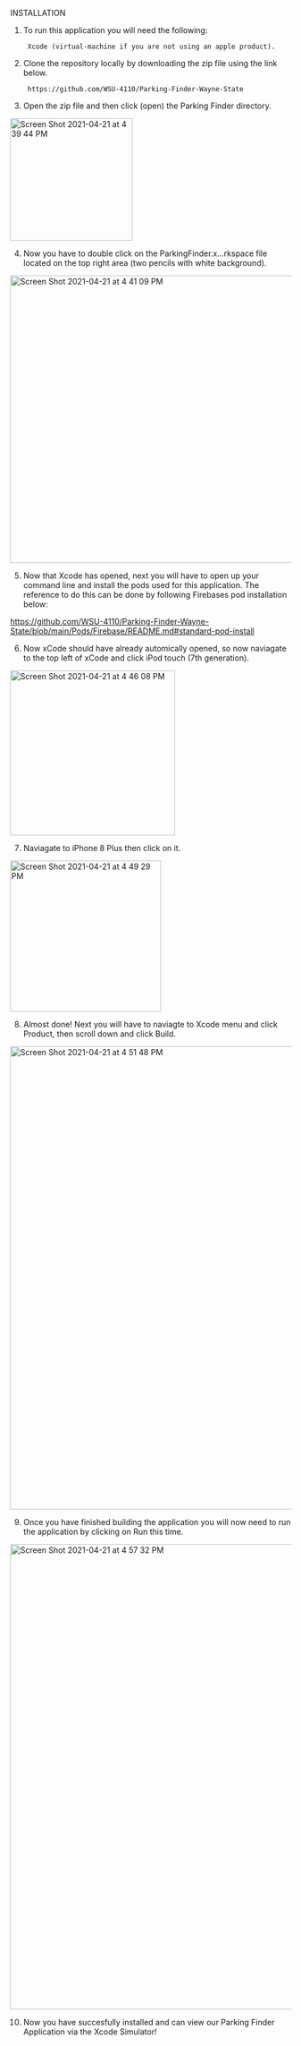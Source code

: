 INSTALLATION

  1. To run this application you will need the following:

          Xcode (virtual-machine if you are not using an apple product).

  2. Clone the repository locally by downloading the zip file using the link below.
  
          https://github.com/WSU-4110/Parking-Finder-Wayne-State
  
  3. Open the zip file and then click (open) the Parking Finder directory.
                    
  <img width="219" alt="Screen Shot 2021-04-21 at 4 39 44 PM" src="https://user-images.githubusercontent.com/77683097/115618073-2ef28b80-a2c0-11eb-836e-c4d0a4708c34.png">

  4. Now you have to double click on the ParkingFinder.x...rkspace file located on the top right area (two pencils with white background).

  <img width="514" alt="Screen Shot 2021-04-21 at 4 41 09 PM" src="https://user-images.githubusercontent.com/77683097/115618208-62351a80-a2c0-11eb-8870-fab0dd970287.png">
  
  5. Now that Xcode has opened, next you will have to open up your command line and install the pods used for this application. The reference to do this can be done      by following Firebases pod installation below:
  
  https://github.com/WSU-4110/Parking-Finder-Wayne-State/blob/main/Pods/Firebase/README.md#standard-pod-install
  
  6. Now xCode should have already automically opened, so now naviagate to the top left of xCode and click iPod touch (7th generation).
 
<img width="295" alt="Screen Shot 2021-04-21 at 4 46 08 PM" src="https://user-images.githubusercontent.com/77683097/115618720-13d44b80-a2c1-11eb-9789-b42dd91a46de.png">
  
  7. Naviagate to iPhone 8 Plus then click on it.

<img width="270" alt="Screen Shot 2021-04-21 at 4 49 29 PM" src="https://user-images.githubusercontent.com/77683097/115619160-8c3b0c80-a2c1-11eb-9d5c-c945241b3d57.png">

  8. Almost done! Next you will have to naviagte to Xcode menu and click Product, then scroll down and click Build.
 
 <img width="828" alt="Screen Shot 2021-04-21 at 4 51 48 PM" src="https://user-images.githubusercontent.com/77683097/115619452-df14c400-a2c1-11eb-910a-cf8113995fe1.png">

  9. Once you have finished building the application you will now need to run the application by clicking on Run this time.

 <img width="832" alt="Screen Shot 2021-04-21 at 4 57 32 PM" src="https://user-images.githubusercontent.com/77683097/115620037-acb79680-a2c2-11eb-814a-0b687f7a5569.png">
 
  10. Now you have succesfully installed and can view our Parking Finder Application via the Xcode Simulator!
